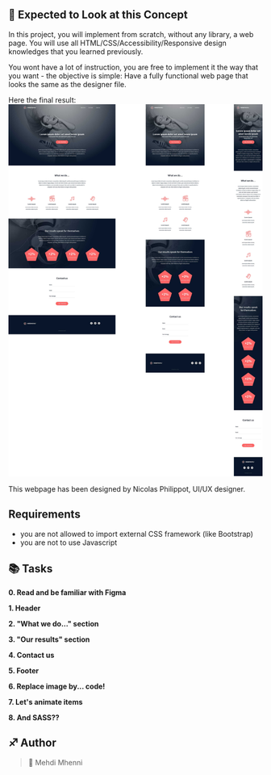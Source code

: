 ## :orange_book: Expected to Look at this Concept

In this project, you will implement from scratch, without any library, a web page. You will use all HTML/CSS/Accessibility/Responsive design knowledges that you learned previously.

You wont have a lot of instruction, you are free to implement it the way that you want - the objective is simple: Have a fully functional web page that looks the same as the designer file.

Here the final result:
![](images/concept.jpg)

This webpage has been designed by Nicolas Philippot, UI/UX designer.

## Requirements

- you are not allowed to import external CSS framework (like Bootstrap)
- you are not to use Javascript

## :books: Tasks

**0. Read and be familiar with Figma**

**1. Header**

**2. "What we do..." section**

**3. "Our results" section**

**4. Contact us**

**5. Footer**

**6. Replace image by... code!**

**7. Let's animate items**

**8. And SASS??**


## :sagittarius: Author

> :man: Mehdi Mhenni

